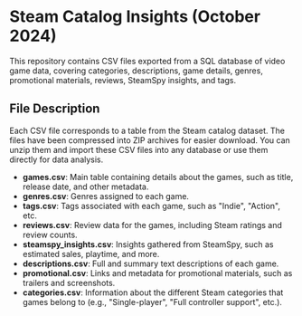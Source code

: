 # Steam Catalog Insights (October 2024)
This repository contains CSV files exported from a SQL database of video game data, covering categories, descriptions, game details, genres, promotional materials, reviews, SteamSpy insights, and tags.

## File Description
Each CSV file corresponds to a table from the Steam catalog dataset. The files have been compressed into ZIP archives for easier download. You can unzip them and import these CSV files into any database or use them directly for data analysis.

- **games.csv**: Main table containing details about the games, such as title, release date, and other metadata.
- **genres.csv**: Genres assigned to each game.
- **tags.csv**: Tags associated with each game, such as "Indie", "Action", etc.
- **reviews.csv**: Review data for the games, including Steam ratings and review counts.
- **steamspy_insights.csv**: Insights gathered from SteamSpy, such as estimated sales, playtime, and more.
- **descriptions.csv**: Full and summary text descriptions of each game.
- **promotional.csv**: Links and metadata for promotional materials, such as trailers and screenshots.
- **categories.csv**: Information about the different Steam categories that games belong to (e.g., "Single-player", "Full controller support", etc.).
